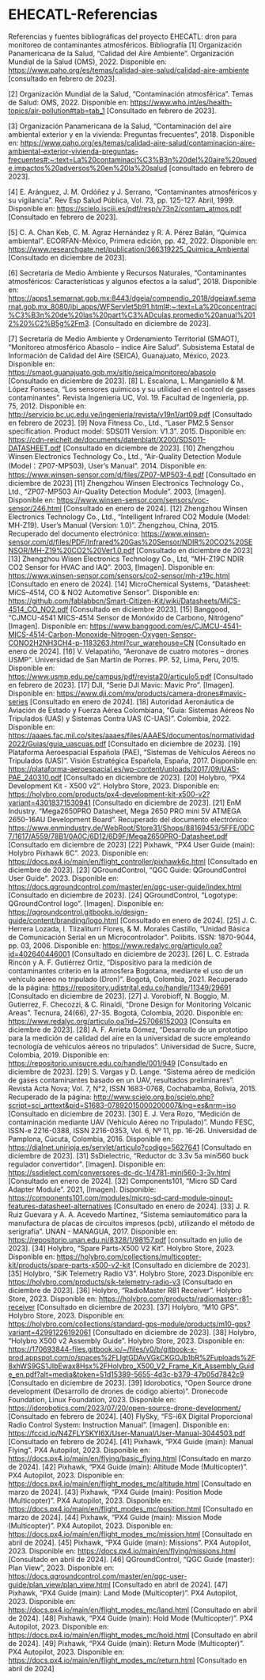 # EHECATL-Referencias
Referencias y fuentes bibliográficas del proyecto EHECATL: dron para monitoreo de contaminantes atmosféricos.
Bibliografía
[1]	Organización Panamericana de la Salud, “Calidad del Aire Ambiente”. Organización Mundial de la Salud (OMS), 2022. Disponible en: https://www.paho.org/es/temas/calidad-aire-salud/calidad-aire-ambiente [consultado en febrero de 2023].


[2]	Organización Mundial de la Salud, “Contaminación atmosférica”. Temas de Salud: OMS, 2022. Disponible en: https://www.who.int/es/health-topics/air-pollution#tab=tab_1 [Consultado en febrero de 2023].


[3]	Organización Panamericana de la Salud, “Contaminación del aire ambiental exterior y en la vivienda: Preguntas frecuentes”, 2018. Disponible en: https://www.paho.org/es/temas/calidad-aire-salud/contaminacion-aire-ambiental-exterior-vivienda-preguntas-frecuentes#:~:text=La%20contaminaci%C3%B3n%20del%20aire%20puede,impactos%20adversos%20en%20la%20salud [consultado en febrero de 2023].


[4]	E. Aránguez, J. M. Ordóñez y J. Serrano, “Contaminantes atmosféricos y su vigilancia”. Rev Esp Salud Pública, Vol. 73, pp. 125-127. Abril, 1999. Disponible en: https://scielo.isciii.es/pdf/resp/v73n2/contam_atmos.pdf [Consultado en febrero de 2023].


[5]	C. A. Chan Keb, C. M. Agraz Hernández y R. A. Pérez Balán, “Química ambiental”. ECORFAN-México, Primera edición, pp. 42, 2022. Disponible en: https://www.researchgate.net/publication/366319225_Quimica_Ambiental [Consultado en diciembre de 2023].


[6]	Secretaría de Medio Ambiente y Recursos Naturales, “Contaminantes atmosféricos: Características y algunos efectos a la salud”, 2018. Disponible en: https://apps1.semarnat.gob.mx:8443/dgeia/compendio_2018/dgeiawf.semarnat.gob.mx_8080/ibi_apps/WFServlet5b91.html#:~:text=La%20concentraci%C3%B3n%20de%20las%20part%C3%ADculas,promedio%20anual%2012%20%C2%B5g%2Fm3. [Consultado en diciembre de 2023].


[7]	Secretaría de Medio Ambiente y Ordenamiento Territorial (SMAOT), “Monitoreo atmosférico Abasolo – índice Aire Salud”. Subsistema Estatal de Información de Calidad del Aire (SEICA), Guanajuato, México, 2023. Disponible en: https://smaot.guanajuato.gob.mx/sitio/seica/monitoreo/abasolo [Consultado en diciembre de 2023].
[8]	L. Escalona, L. Manganiello & M. López Fonseca, “Los sensores químicos y su utilidad en el control de gases contaminantes”. Revista Ingeniería UC, Vol. 19.  Facultad de Ingeniería, pp. 75, 2012. Disponible en: http://servicio.bc.uc.edu.ve/ingenieria/revista/v19n1/art09.pdf [Consultado en febrero de 2023].
[9]	Nova Fitness Co., Ltd., “Laser PM2.5 Sensor specification. Product model: SDS011 Version: V1.3”. 2015. Disponible en: https://cdn-reichelt.de/documents/datenblatt/X200/SDS011-DATASHEET.pdf [Consultado en diciembre de 2023].
[10]	Zhengzhou Winsen Electronics Technology Co., Ltd., “Air-Quality Detection Module (Model：ZP07-MP503), User’s Manual”. 2014. Disponible en: https://www.winsen-sensor.com/d/files/ZP07-MP503-4.pdf [Consultado en diciembre de 2023]
[11]	Zhengzhou Winsen Electronics Technology Co., Ltd., “ZP07-MP503 Air-Quality Detection Module”. 2003, [Imagen]. Disponible en: https://www.winsen-sensor.com/sensors/voc-sensor/246.html [Consultado en enero de 2024].
[12]	Zhengzhou Winsen Electronics Technology Co., Ltd., “Intelligent Infrared CO2 Module (Model: MH-Z19). User’s Manual (Version: 1.0)”. Zhengzhou, China, 2015. Recuperado del documento electrónico: https://www.winsen-sensor.com/d/files/PDF/Infrared%20Gas%20Sensor/NDIR%20CO2%20SENSOR/MH-Z19%20CO2%20Ver1.0.pdf [Consultado en diciembre de 2023]
[13]	Zhengzhou Wisen Electronics Technology Co., Ltd, “MH-Z19C NDIR CO2 Sensor for HVAC and IAQ”. 2003, [Imagen]. Disponible en: https://www.winsen-sensor.com/sensors/co2-sensor/mh-z19c.html [Consultado en enero de 2024].
[14]	MicroChemical Systems, “Datasheet: MiCS–4514, CO & NO2 Automotive Sensor”. Disponible en: https://github.com/fablabbcn/Smart-Citizen-Kit/wiki/Datasheets/MiCS-4514_CO_NO2.pdf [Consultado en diciembre 2023].
[15]	Banggood, “CJMCU-4541 MICS-4514 Sensor de Monóxido de Carbono, Nitrógeno” [Imagen]. Disponible en: https://www.banggood.com/es/CJMCU-4541-MICS-4514-Carbon-Monoxide-Nitrogen-Oxygen-Sensor-CONO2H2NH3CH4-p-1183263.html?cur_warehouse=CN [Consultado en enero de 2024].
[16]	V. Velapatiño, “Aeronave de cuatro motores – drones USMP”. Universidad de San Martín de Porres. PP. 52, Lima, Peru, 2015. Disponible en: https://www.usmp.edu.pe/campus/pdf/revista20/articulo5.pdf [Consultado en febrero de 2023].
[17]	DJI, “Serie DJI Mavic: Mavic Pro”. [Imagen]. Disponible en: https://www.dji.com/mx/products/camera-drones#mavic-series [Consultado en enero de 2024].
[18]	Autoridad Aeronáutica de Aviación de Estado y Fuerza Aérea Colombiana, “Guía: Sistemas Aéreos No Tripulados (UAS) y Sistemas Contra UAS (C-UAS)”. Colombia, 2022. Disponible en: https://aaaes.fac.mil.co/sites/aaaes/files/AAAES/documentos/normatividad2022/Guias/guia_uascuas.pdf [Consultado en diciembre de 2023].
[19]	Plataforma Aeroespacial Española (PAE), “Sistemas de Vehículos Aéreos no Tripulados (UAS)”. Visión Estratégica Española, España, 2017. Disponible en: https://plataforma-aeroespacial.es/wp-content/uploads/2017/09/UAS-PAE_240310.pdf [Consultado en diciembre de 2023].
[20]	Holybro, “PX4 Development Kit - X500 v2”. Holybro Store, 2023. Disponible en: https://holybro.com/products/px4-development-kit-x500-v2?variant=43018371530941 [Consultado en diciembre de 2023].
[21]	EnM Industry. “Mega2650PRO Datasheet, Mega 2650 PRO mini 5V ATMEGA 2650-16AU Development Board”.  Recuperado del documento electrónico: https://www.enmindustry.de/WebRoot/Store31/Shops/88169453/5FFE/0DC7/1617/A559/78B1/0A0C/6D12/6D9F/Mega2650PRO-Datasheet.pdf [Consultado em diciembre de 2023]
[22]	Pixhawk, “PX4 User Guide (main): Holybro Pixhawk 6C”. 2023. Disponible en: https://docs.px4.io/main/en/flight_controller/pixhawk6c.html [Consultado en diciembre de 2023].
[23]	QGroundControl, “QGC Guide: QGroundControl User Guide”. 2023. Disponible en: https://docs.qgroundcontrol.com/master/en/qgc-user-guide/index.html [Consultado en diciembre de 2023].
[24]	QGroundControl, “Logotype: QGroundControl logo”. [Imagen]. Disponible en: https://qgroundcontrol.gitbooks.io/design-guide/content/branding/logo.html [Consultado en enero de 2024].
[25]	J. C. Herrera Lozada, I. Tlizaliturri Flores, & M. Morales Castillo, “Unidad Básica de Comunicación Serial en un Microcontrolador”. Polibits. ISSN: 1870-9044, pp. 03, 2006. Disponible en: https://www.redalyc.org/articulo.oa?id=402640446001 [Consultado en diciembre de 2023].
[26]	L. C. Estrada Rincón y A. F. Gutiérrez Ortiz, “Dispositivo para la medición de contaminantes criterio en la atmosfera Bogotana, mediante el uso de un vehículo aéreo no tripulado (Dron)”. Bogotá, Colombia, 2021. Recuperado de la página: https://repository.udistrital.edu.co/handle/11349/29691 [Consultado en diciembre de 2023].
[27]	J. Vorobioff, N. Boggio, M. Gutierrez, F. Checozzi, & C. Rinaldi, “Drone Design for Monitoring Volcanic Areas”. Tecnura, 24(66), 27-35. Bogotá, Colombia, 2020. Disponible en: https://www.redalyc.org/articulo.oa?id=257066152003 [Consulta en diciembre de 2023].
[28]	A. F. Arrieta Gómez, “Desarrollo de un prototipo para la medición de calidad del aire en la universidad de sucre empleando tecnología de vehículos aéreos no tripulados”. Universidad de Sucre, Sucre, Colombia, 2019. Disponible en: https://repositorio.unisucre.edu.co/handle/001/949 [Consultado en diciembre de 2023].
[29]	S. Vargas y D. Lange. “Sistema aéreo de medición de gases contaminantes basado en un UAV, resultados preliminares”. Revista Acta Nova; Vol. 7, N°2, ISSN 1683-0768, Cochabamba, Bolivia, 2015. Recuperado de la página: http://www.scielo.org.bo/scielo.php?script=sci_arttext&pid=S1683-07892015000200007&lng=es&nrm=iso [Consultado en diciembre de 2023].
[30]	E. J. Vera Rozo, “Medición de contaminación mediante UAV (Vehículo Aéreo no Tripulado)”. Mundo FESC, ISSN-e 2216-0388, ISSN 2216-0353, Vol. 6, Nº 11, pp. 16-26. Universidad de Pamplona, Cúcuta, Colombia, 2016. Disponible en: https://dialnet.unirioja.es/servlet/articulo?codigo=5627641 [Consultado en diciembre de 2023].
[31]	SsDielectric, “Reductor dc 3.3v 5a mini560 buck regulador convertidor”. [Imagen]. Disponible en: https://ssdielect.com/conversores-dc-dc-1/4781-mini560-3-3v.html [Consultado en enero de 2024].
[32]	Components101, “Micro SD Card Adapter Module”. 2021, [Imagen]. Disponible: https://components101.com/modules/micro-sd-card-module-pinout-features-datasheet-alternatives [Consultado en enero de 2024].
[33]	J. R. Ruiz Guevara y A. A. Acevedo Martínez, “Sistema semiautomático para la manufactura de placas de circuitos impresos (pcb), utilizando el método de serigrafía”. UNAN - MANAGUA, 2017. Disponible en: https://repositorio.unan.edu.ni/8328/1/98157.pdf [consultado en julio de 2023].
[34]	Holybro, “Spare Parts-X500 V2 Kit”. Holybro Store, 2023. Disponible en: https://holybro.com/collections/multicopter-kit/products/spare-parts-x500-v2-kit [Consultado en diciembre de 2023].
[35]	Holybro, “SiK Telemetry Radio V3”. Holybro Store, 2023.Disponible en: https://holybro.com/products/sik-telemetry-radio-v3 [Consultado en diciembre de 2023].
[36]	Holybro, “RadioMaster R81 Receiver”. Holybro Store, 2023. Disponible en: https://holybro.com/products/radiomaster-r81-receiver [Consultado en diciembre de 2023].
[37]	Holybro, “M10 GPS”. Holybro Store, 2023. Disponible en: https://holybro.com/collections/standard-gps-module/products/m10-gps?variant=42991226192061 [Consultado en diciembre de 2023].
[38]	Holybro, “Holybro X500 v2 Assembly Guide”. Holybro Store, 2023. Disponible en: https://170693844-files.gitbook.io/~/files/v0/b/gitbook-x-prod.appspot.com/o/spaces%2FLIgtGDAvVGkCKGOJb1bR%2Fuploads%2F8xhWS9GS1JIbEwax8Hsx%2FHolybro_X500_V2_Frame_Kit_Assembly_Guide_en.pdf?alt=media&token=51d15389-5655-4d3c-b379-47b05d7842c9 [Consultado en diciembre de 2023].
[39]	Idorobotics, “Open Source drone development (Desarrollo de drones de código abierto)”. Dronecode Foundation, Linux Foundation, 2023. Disponible en: https://idorobotics.com/2023/07/20/open-source-drone-development/ [Consultado en febrero de 2024].
[40]	FlySky, “FS-i6X Digital Proporcional Radio Control System: Instruction Manual”. [Imagen]. Disponible en: https://fccid.io/N4ZFLYSKYI6X/User-Manual/User-Manual-3044503.pdf [Consultado en febrero de 2024].
[41]	Pixhawk, “PX4 Guide (main): Manual Flying”. PX4 Autopilot, 2023. Disponible en: https://docs.px4.io/main/en/flying/basic_flying.html [Consultado en marzo de 2024].
[42]	Pixhawk, “PX4 Guide (main): Altitude Mode (Multicopter)”. PX4 Autopilot, 2023. Disponible en: https://docs.px4.io/main/en/flight_modes_mc/altitude.html [Consultado en marzo de 2024].
[43]	Pixhawk, “PX4 Guide (main): Position Mode (Multicopter)”. PX4 Autopilot, 2023. Disponible en: https://docs.px4.io/main/en/flight_modes_mc/position.html [Consultado en marzo de 2024].
[44]	Pixhawk, “PX4 Guide (main): Mission Mode (Multicopter)”. PX4 Autopilot, 2023. Disponible en: https://docs.px4.io/main/en/flight_modes_mc/mission.html [Consultado en abril de 2024].
[45]	Pixhawk, “PX4 Guide (main): Missions”. PX4 Autopilot, 2023. Disponible en: https://docs.px4.io/main/en/flying/missions.html [Consultado en abril de 2024].
[46]	QGroundControl, “QGC Guide (master): Plan View”, 2023. Disponible en: https://docs.qgroundcontrol.com/master/en/qgc-user-guide/plan_view/plan_view.html [Consultado en abril de 2024].
[47]	Pixhawk, “PX4 Guide (main): Land Mode (Multicopter)”. PX4 Autopilot, 2023. Disponible en: https://docs.px4.io/main/en/flight_modes_mc/land.html [Consultado en abril de 2024].
[48]	Pixhawk, “PX4 Guide (main): Hold Mode (Multicopter)”. PX4 Autopilot, 2023. Disponible en: https://docs.px4.io/main/en/flight_modes_mc/hold.html [Consultado en abril de 2024].
[49]	Pixhawk, “PX4 Guide (main): Return Mode (Multicopter)”. PX4 Autopilot, 2023. Disponible en: https://docs.px4.io/main/en/flight_modes_mc/return.html [Consultado en abril de 2024]
